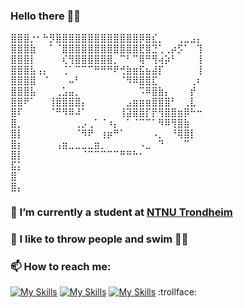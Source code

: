 ### Hello there 👋🐸

<p>
  ⣿⣿⣿⡐⠂⠓⡻⣿⣿⣿⣿⣿⣿⣿⣿⣿⣿⣿⣿⣿⡿⣿⣎⡀⠀⠀⢀⣀⣠⡄<br>
⣿⣿⣿⣷⠀⠀⠁⠈⣿⣿⣿⣿⣿⣿⣿⣿⣿⣿⣿⣿⣟⣿⣙⢁⢀⡴⡫⠁⠀⢹<br>
⣿⣿⣿⡇⠀⠀⠀⠀⢎⢻⣿⣿⣿⣿⣿⣿⡀⠉⠃⠉⢿⠛⢻⢴⡵⠃⠀⠀⠀⢸<br>
⣿⣿⣿⣧⢠⡄⠀⠀⢈⠁⠉⠉⠉⠛⠛⠛⠟⢚⣷⣶⣯⣦⣼⡏⠀⠀⠀⠀⠀⢸<br>
⣿⣿⣿⣿⠀⠈⠀⠀⠀⠤⠃⠀⠀⠀⠀⠀⠀⠈⠻⠿⣿⣿⣏⠀⠀⠀⠀⠀⢀⠆<br>
⣿⣿⣿⣧⠀⠀⠀⢀⣡⣤⡀⠀⠀⠀⠀⠀⠀⠀⠀⠀⠩⠿⣿⣷⡄⠀⠀⠀⡞⠀<br>
⣿⣿⠟⠁⠀⠀⢸⣿⣿⣿⣿⡄⠀⠀⠀⠀⠀⠀⣠⣶⣶⣶⣿⣿⣿⠃⠀⢀⣇⠀<br>
⣿⠏⠀⠀⠀⠀⠈⠛⠻⠿⠼⠁⠀⠀⠀⠀⠀⢸⣽⣿⣿⡏⡟⢻⣿⣿⣶⡿⠓⠒<br>
⣿⡀⠀⠀⠀⠀⠀⠀⠀⠀⢀⡠⢀⠁⠈⠰⡄⠀⠁⠈⠉⠉⠁⠻⠿⢻⣿⣷⠀⠀<br>
⣿⡇⠀⠀⠀⠀⠀⠀⠀⠀⠈⠻⠟⠀⢰⡶⠛⠁⠀⠀⠀⠀⠠⡀⠀⠘⢿⣿⡇⠀<br>
⣿⡆⠀⠀⠀⠀⠀⢠⣶⣀⣀⣀⣀⣶⡀⠀⠀⠀⠀⠀⠠⣀⠀⠙⠀⠀⠀⠉⠀⠀<br>
⣿⡇⠀⠀⠀⠀⠀⠀⠀⠀⠀⠈⠉⠉⠉⠉⠉⠛⠛⠓⠂⠀⠀⠀⠀⠀⠀⠀⠀⠀<br>
⣯⡅⠀⠀⠀⠀⠀⠀⠀⠀⠀⠀⠀⠀⠀⠀⠀⠀⠀⠀⠀⠀⠀⠀⠀⠀⠀⠀⠀⠀<br>
⣿⠀⠀⠀⠀⠀⠀⠀⠀⠀⠀⠀⠀⠀⠀⠀⠀⠀⠀⠀⠀⠀⠀⠀⠀⠀⠀⠀⠀⠀<br>
⣿⡄⠀⠀⠀⠀⠀⠀⠀⠀⠀⠀⠀⠀⠀⠀⠀⠀⠀⠀⠀⠀⠀⠀⠀⠀⠀⠀⠀⠀<br>
</p>

### 🌱 I’m currently a student at [NTNU Trondheim](https://www.ntnu.no/studier/bidata/systemutvikling) 
### 🥋 I like to throw people and swim 🏊‍♀️
### 📫 How to reach me:
[![My Skills](https://skillicons.dev/icons?i=discord)](https://discordapp.com/users/551472606885183491)
[![My Skills](https://skillicons.dev/icons?i=gitlab)](https://gitlab.stud.idi.ntnu.no/amrevill)
[![My Skills](https://skillicons.dev/icons?i=linkedin)](https://www.linkedin.com/in/ann-marie-revillard-7a368725b/)	:trollface:

<!--
<img src="https://media.giphy.com/media/8wUuqFLvMEbj97mwlC/giphy.gif" width="400"/>


![Top Langs](https://github-readme-stats.vercel.app/api/top-langs/?username=anuraghazra&layout=compact)    kommenter ut &langs_count=8
<div id="header" align="center">
  
</div>
https://media.giphy.com/media/YbXLZ6dymH758xSEbM/giphy.gif
**oddfjell/oddfjell** is a ✨ _special_ ✨ repository because its `README.md` (this file) appears on your GitHub profile.

Here are some ideas to get you started:

- 🔭 I’m currently working on ...
- 🌱 I’m currently learning ...
- 👯 I’m looking to collaborate on ...
- 🤔 I’m looking for help with ...
- 💬 Ask me about ...
- 📫 How to reach me: ...
- 😄 Pronouns: ...
- ⚡ Fun fact: ...


[![My Skills](https://skillicons.dev/icons?i=cpp,js,html,css,docker,git,java,maven,mysql,nodejs,postman,py,spring,vue&perline=7)](https://skillicons.dev)

[![My Skills](https://skillicons.dev/icons?i=discord,gitlab,linkedin&perline=3)](https://skillicons.dev)

learning
[![My Skills](https://skillicons.dev/icons?i=blender,unity)](https://skillicons.dev)
-->
